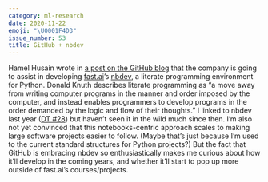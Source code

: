 ```yaml
---
category: ml-research
date: 2020-11-22
emoji: "\U0001F4D3"
issue_number: 53
title: GitHub + nbdev
---
```


Hamel Husain wrote in [a post on the GitHub blog](https://github.blog/2020-11-20-nbdev-a-literate-programming-environment-that-democratizes-software-engineering-best-practices/?utm_campaign=Dynamically%20Typed&utm_medium=email&utm_source=Revue%20newsletter) that the company is going to assist in developing [fast.ai](https://www.fast.ai?utm_campaign=Dynamically%20Typed&utm_medium=email&utm_source=Revue%20newsletter)’s [nbdev](https://github.com/fastai/nbdev?utm_campaign=Dynamically%20Typed&utm_medium=email&utm_source=Revue%20newsletter), a literate programming environment for Python.
Donald Knuth describes literate programming as “a move away from writing computer programs in the manner and order imposed by the computer, and instead enables programmers to develop programs in the order demanded by the logic and flow of their thoughts.” I linked to nbdev last year ([DT #28](https://dynamicallytyped.com/issues/28-ocr-for-latex-equations-night-sight-for-astrophotography-and-a-gpt-2-powered-text-adventure-212704?utm_campaign=Dynamically%20Typed&utm_medium=email&utm_source=Revue%20newsletter)) but haven’t seen it in the wild much since then.
I’m also not yet convinced that this notebooks-centric approach scales to making large software projects easier to follow.
(Maybe that’s just because I’m used to the current standard structures for Python projects?) But the fact that GitHub is embracing nbdev so enthusiastically makes me curious about how it’ll develop in the coming years, and whether it’ll start to pop up more outside of fast.ai’s courses/projects.